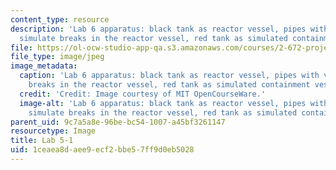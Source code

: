 ```yaml
---
content_type: resource
description: 'Lab 6 apparatus: black tank as reactor vessel, pipes with valves to
  simulate breaks in the reactor vessel, red tank as simulated containment vessel.'
file: https://ol-ocw-studio-app-qa.s3.amazonaws.com/courses/2-672-project-laboratory-spring-2009/1ceaea8daee9ecf2bbe57ff9d0eb5028_lab5-1.jpg
file_type: image/jpeg
image_metadata:
  caption: 'Lab 6 apparatus: black tank as reactor vessel, pipes with valves to simulate
    breaks in the reactor vessel, red tank as simulated containment vessel.'
  credit: 'Credit: Image courtesy of MIT OpenCourseWare.'
  image-alt: 'Lab 6 apparatus: black tank as reactor vessel, pipes with valves to
    simulate breaks in the reactor vessel, red tank as simulated containment vessel.'
parent_uid: 9c7a5a8e-96be-bc54-1007-a45bf3261147
resourcetype: Image
title: Lab 5-1
uid: 1ceaea8d-aee9-ecf2-bbe5-7ff9d0eb5028
---
```


